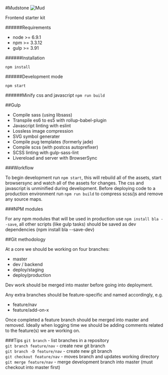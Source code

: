 #Mudstone
![Mud](http://ournameismud.co.uk/css/images/maps-icon.png)

Frontend starter kit

######Requirements
- node >= 6.9.1
- npm >= 3.3.12
- gulp >= 3.91

######Installation

`npm install`

######Development mode

`npm start`

######Minify css and javascript
`npm run build`

##Gulp 

* Compile sass (using libsass)
* Transpile es6 to es5 with rollup-babel-plugin
* Javascript linting with eslint
* Lossless image compression
* SVG symbol generater
* Compile pug templates (formerly jade) 
* Compile scss (with postcss autoprefixer)
* SCSS linting with gulp-sass-lint
* Livereload and server with BrowserSync

###Workflow 

To begin development run `npm start`, this will rebuild all of the assets, start browsersync and watch all of the assets for changes. The css and javascript is unminified during development. Before deploying code to a production environment run `npm run build` to compress scss/js and remove any source maps.

###NPM modules

For any npm modules that will be used in production use `npm install bla --save`, all other scripts (like gulp tasks) should be saved as dev dependencies (npm install bla --save-dev)


##Git methodology

At a core we should be working on four branches:

- master
- dev / backend
- deploy/staging
- deploy/production

Dev work should be merged into master before going into deployment.

Any extra branches should be feature-specific and named accordingly, e.g. 

- feature/nav
- feature/add-on-x

Once completed a feature branch should be merged into master and removed. Ideally when logging time we should be adding comments related to the feature(s) we are working on.

###Tips
`git branch` - list branches in a repository  
`git branch feature/nav` - create new git branch  
`git branch -D feature/nav` - create new git branch  
`git checkout feature/nav` - moves branch and updates working directory  
`git merge feature/nav` - merge development branch into master (must checkout into master first)  